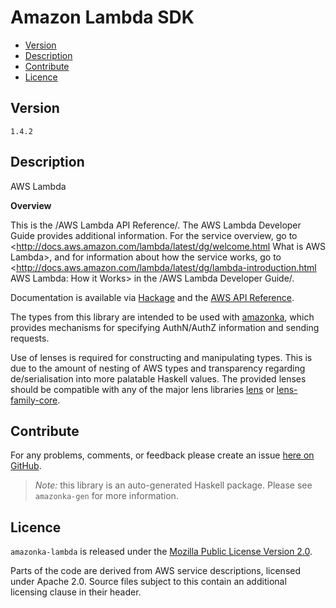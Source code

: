 # Amazon Lambda SDK

* [Version](#version)
* [Description](#description)
* [Contribute](#contribute)
* [Licence](#licence)


## Version

`1.4.2`


## Description

AWS Lambda

__Overview__

This is the /AWS Lambda API Reference/. The AWS Lambda Developer Guide provides additional information. For the service overview, go to <http://docs.aws.amazon.com/lambda/latest/dg/welcome.html What is AWS Lambda>, and for information about how the service works, go to <http://docs.aws.amazon.com/lambda/latest/dg/lambda-introduction.html AWS Lambda: How it Works> in the /AWS Lambda Developer Guide/.

Documentation is available via [Hackage](http://hackage.haskell.org/package/amazonka-lambda)
and the [AWS API Reference](https://aws.amazon.com/documentation/).

The types from this library are intended to be used with [amazonka](http://hackage.haskell.org/package/amazonka),
which provides mechanisms for specifying AuthN/AuthZ information and sending requests.

Use of lenses is required for constructing and manipulating types.
This is due to the amount of nesting of AWS types and transparency regarding
de/serialisation into more palatable Haskell values.
The provided lenses should be compatible with any of the major lens libraries
[lens](http://hackage.haskell.org/package/lens) or [lens-family-core](http://hackage.haskell.org/package/lens-family-core).

## Contribute

For any problems, comments, or feedback please create an issue [here on GitHub](https://github.com/brendanhay/amazonka/issues).

> _Note:_ this library is an auto-generated Haskell package. Please see `amazonka-gen` for more information.


## Licence

`amazonka-lambda` is released under the [Mozilla Public License Version 2.0](http://www.mozilla.org/MPL/).

Parts of the code are derived from AWS service descriptions, licensed under Apache 2.0.
Source files subject to this contain an additional licensing clause in their header.
